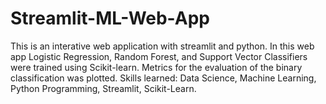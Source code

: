 ﻿# Streamlit-ML-Web-App
This is an interative web application with streamlit and python. In this web app Logistic Regression, Random Forest, and Support Vector Classifiers were trained using Scikit-learn. Metrics for the evaluation of the binary classification was plotted. 
Skills learned: Data Science, Machine Learning, Python Programming, Streamlit, Scikit-Learn.
